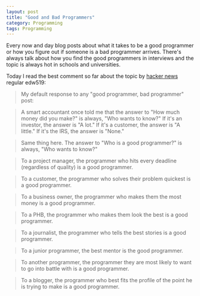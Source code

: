 ```yaml
---
layout: post
title: "Good and Bad Programmers"
category: Programming
tags: Programming
---
```



Every now and day blog posts about what it takes to be a good programmer or how you figure out if someone is a bad programmer arrives. There's always talk about how you find the good programmers in interviews and the topic is always hot in schools and universities.

Today I read the best comment so far about the topic by [hacker news][] regular edw519:

> My default response to any "good programmer, bad programmer" post:

> A smart accountant once told me that the answer to "How much money did you make?" is always, "Who wants to know?" If it's an investor, the answer is "A lot." If it's a customer, the answer is "A little." If it's the IRS, the answer is "None."

> Same thing here. The answer to "Who is a good programmer?" is always, "Who wants to know?"

> To a project manager, the programmer who hits every deadline (regardless of quality) is a good programmer.

> To a customer, the programmer who solves their problem quickest is a good programmer.

> To a business owner, the programmer who makes them the most money is a good programmer.

> To a PHB, the programmer who makes them look the best is a good programmer.

> To a journalist, the programmer who tells the best stories is a good programmer.

> To a junior programmer, the best mentor is the good programmer.

> To another programmer, the programmer they are most likely to want to go into battle with is a good programmer.

> To a blogger, the programmer who best fits the profile of the point he is trying to make is a good programmer.

[hacker news]: https://news.ycombinator.com/


